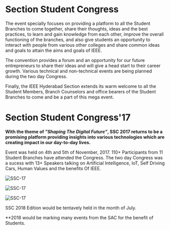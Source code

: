 # Section Student Congress

The event specially focuses on providing a platform to all the Student Branches to come together, share their thoughts, ideas and the best practices, to learn and gain knowledge from each other, improve the overall functioning of the branches, and also give students an opportunity to interact with people from various other colleges and share common ideas and goals to attain the aims and goals of IEEE.

The convention provides a forum and an opportunity for our future entrepreneurs to share their ideas and will give a head start to their career growth. Various technical and non-technical events are being planned during the two day Congress.

Finally, the IEEE Hyderabad Section extends its warm welcome to all the Student Members, Branch Counselors and office bearers of the Student Branches to come and be a part of this mega event.

# Section Student Congress'17

**With the theme of *"Shaping The Digital Future"*, SSC 2017 returns to be a promising platform providing insights into various technologies which are creating impact in our day-to-day lives.**

Event was held on 4th and 5th of November, 2017. 110+ Participants from 11 Student Branches have attended the Congress. The two day Congress was a sucess with 13+ Speakers talking on Artificial Intelligence, IoT, Self Driving Cars, Human Values and the benefits Of IEEE.

![SSC-17](/students/img/IMG_3807.png)

![SSC-17](/students/img/IMG_3781.png)

![SSC-17](/students/img/DSC_0080.png)


SSC 2018 Edition would be tentavely held in the month of July.

**2018 would be marking many events from the SAC for the benefit of Students.

